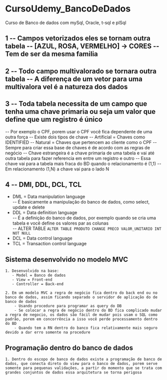 # CursoUdemy_BancoDeDados

Curso de Banco de dados com mySql, Oracle, t-sql e plSql

## 1 -- Campos vetorizados eles se tornam outra tabela -- [AZUL, ROSA, VERMELHO] -> CORES -- Tem de ser da mesma familia

## 2 -- Todo campo multivalorado se tornara outra tabela -- A diferença de um vetor para uma multivalora vel é a natureza dos dados

## 3 -- Toda tabela necessita de um campo que tenha uma chave primaria ou seja um valor que define que um registro é único

-- Por exemplo o CPF, porem usar o CPF você fica dependente de uma outra força -- Existe dois tipos de chave -- Artificial = Chaves como IDENTIFIED -- Natural = Chaves que pertencem ao cliente como o CPF -- Sempre para criar essa base de chaves é de acordo com as regras de negócio -- Chave estrangeira é a chave primaria de uma tabela e vai até outra tabela para fazer referencia em entre um registro e outro -- Essa chave vai para a tabela mais fraca do BD quando o relacionamento é (1,1) -- Em relacionamento (1,N) a chave vai para o lado N

## 4 -- DMl, DDL, DCL, TCL

- DML = Data manipulation language  
  -- É basicamente a manipulação do banco de dados, como select, update e delete
- DDL = Data definition language  
  -- É a definição do banco de dados, por exemplo quando se cria uma tabela e você define os valores par as colunas  
  -- ALTER TABLE `ALTER TABLE PRODUTO CHANGE PRECO VALOR_UNITARIO INT NOT NULL`
- DCL = Data control language
- TCL = Transaction control language

## Sistema desenvolvido no modelo MVC

    1. Desenvolvido na base:
       - Model = Banco de dados
       - View = Front-end
       - Controller = Back-end

    2. Em um modelo MVC a regra de negócio fica dentro do back end ou no banco de dados, assim ficando separado o servidor de aplicação do de banco de dados
        - Usando procedure para programar as query do DB
        - Se colocar a regra de negócio dentro do BD fica complicado mudar a regra de negocio, os dados são fácil de mudar pois usam o SQL como padrão, porem em concorrência a isso você perde processamento dentro do BD
        - Quando tem a RN dentro do banco fica relativamente mais seguro devido a dar erro somente na procedure

## Programação dentro do banco de dados

    1. Dentro do escopo de banco de dados existe a programação de banco de dados, que conecta direto do view para o banco de dados, porem serve somente para pequenas validações, a partir do momento que se trata com grandes conjuntos de dados essa arquitetura se torna perigosa
